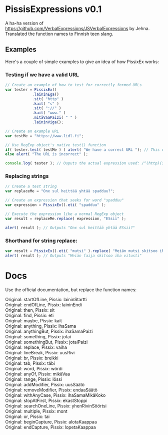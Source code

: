 PissisExpressions v0.1
=====================

A ha-ha version of https://github.com/VerbalExpressions/JSVerbalExpressions by Jehna. Translated the function names to Finnish teen slang.


## Examples

Here's a couple of simple examples to give an idea of how PissixEx works:

### Testing if we have a valid URL

```javascript
// Create an example of how to test for correctly formed URLs
var tester = PissixEx()
            .laininEga()
            .sit( "http" )
            .kait( "s" )
            .sit( "://" )
            .kait( "www." )
            .mitäVaaPaizi( " " )
            .laininViga();

// Create an example URL
var testMe = "https://www.lidl.fi";

// Use RegExp object's native test() function
if( tester.test( testMe ) ) alert( "We have a correct URL "); // This output will fire
else alert( "The URL is incorrect" );

console.log( tester ); // Ouputs the actual expression used: /^(http)(s)?(\:\/\/)(www\.)?([^\ ]*)$/ 
```

### Replacing strings

```javascript
// Create a test string
var replaceMe = "Onx sul heittää yhtää spadduu?";

// Create an expression that seeks for word "spadduu"
var expression = PissixEx().eti( "spadduu" );

// Execute the expression like a normal RegExp object
var result = replaceMe.replace( expression, "ESsii" );

alert( result ); // Outputs "Onx sul heittää yhtää ESsii?"
```

### Shorthand for string replace:

```javascript
var result = PissixEx().eti( "mutsi" ).replace( "Meiän mutsi skitsoo iha vitusti", "faija" );
alert( result ); // Outputs "Meiän faija skitsoo iha vitusti"
```

Docs
====

Use the official documentation, but replace the function names:

Original: startOfLine, Pissix: laininStartti  
Original: endOfLine, Pissix: laininEndi  
Original: then, Pissix: sit  
Original: find, Pissix: eti  
Original: maybe, Pissix: kait  
Original: anything, Pissix: ihaSama  
Original: anythingBut, Pissix: ihaSamaPaizi  
Original: something, Pissix: jotai  
Original: somethingBut, Pissix: jotaiPaizi  
Original: replace, Pissix: vaiha  
Original: lineBreak, Pissix: uusRivi  
Original: br, Pissix: breikki  
Original: tab, Pissix: täbi  
Original: word, Pissix: wördi  
Original: anyOf, Pissix: mikäVaa  
Original: range, Pissix: lössi  
Original: addModifier, Pissix: uusSäätö  
Original: removeModifier, Pissix: endaaSäätö  
Original: withAnyCase, Pissix: ihaSamaMikäKoko  
Original: stopAtFirst, Pissix: ekastStoppi  
Original: searchOneLine, Pissix: yhenRivinSöörtsi  
Original: multiple, Pissix: mont  
Original: or, Pissix: tai  
Original: beginCapture, Pissix: alotaKaappaa  
Original: endCapture, Pissix: lopetaKaappaa  